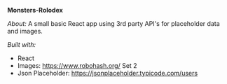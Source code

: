 **Monsters-Rolodex**

_About:_ A small basic React app using 3rd party API's for placeholder data and images.

_Built with:_

- React
- Images: https://www.robohash.org/ Set 2
- Json Placeholder: https://jsonplaceholder.typicode.com/users
